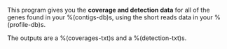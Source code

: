 This program gives you the **coverage and detection data** for all of the genes found in your %(contigs-db)s, using the short reads data in your %(profile-db)s. 

The outputs are a %(coverages-txt)s and a %(detection-txt)s.
